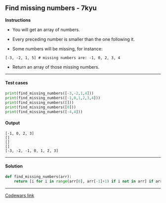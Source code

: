 ## Find missing numbers - 7kyu

**Instructions**

- You will get an array of numbers.

- Every preceding number is smaller than the one following it.

- Some numbers will be missing, for instance:

```
[-3, -2, 1, 5] # missing numbers are: -1, 0, 2, 3, 4
```

- Return an array of those missing numbers.

---

#### Test cases

```python
print(find_missing_numbers([-3,-2,1,4]))
print(find_missing_numbers([-1,0,1,2,3,4]))
print(find_missing_numbers([]))
print(find_missing_numbers([0]))
print(find_missing_numbers([-4,4]))
```

#### Output 
```
[-1, 0, 2, 3]
[]
[]
[]
[-3, -2, -1, 0, 1, 2, 3]
```

---

#### Solution

```python
def find_missing_numbers(arr):
    return [i for i in range(arr[0], arr[-1]+1) if i not in arr] if arr else []
```

---

[Codewars link](https://www.codewars.com/kata/56d02e6cc6c8b49c510005bb)
